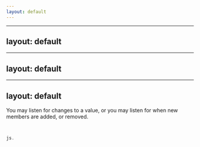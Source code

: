 ```yaml
---
layout: default
---
```



---
layout: default
---


---
layout: default
---


---
layout: default
---




You may listen for changes to a value, or you may listen for when new members are added, or removed.

```js


js.


```

